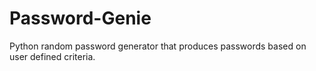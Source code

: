 # Password-Genie
Python random password generator that produces passwords based on user defined criteria.
